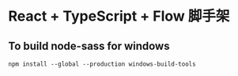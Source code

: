 # React + TypeScript + Flow 脚手架

## To build node-sass for windows

```
npm install --global --production windows-build-tools
```
